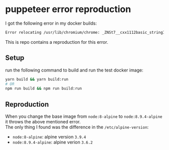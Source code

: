 # puppeteer error reproduction

I got the following error in my docker builds:

```bash
Error relocating /usr/lib/chromium/chrome: _ZNSt7__cxx1112basic_stringIcSt11char_traitsIcESaIcEEC2ERKS4_mRKS3_: symbol not found
```

This is repo contains a reproduction for this error.

## Setup

run the following command to build and run the test docker image:

```bash
yarn build && yarn build:run
# OR
npm run build && npm run build:run
```

## Reproduction

When you change the base image from `node:8-alpine` to `node:8.9.4-alpine` it throws the above mentioned error.  
The only thing I found was the difference in the `/etc/alpine-version`:

- `node:8-alpine`: alpine version `3.9.4`
- `node:8.9.4-alpine`: alpine verion `3.6.2`
